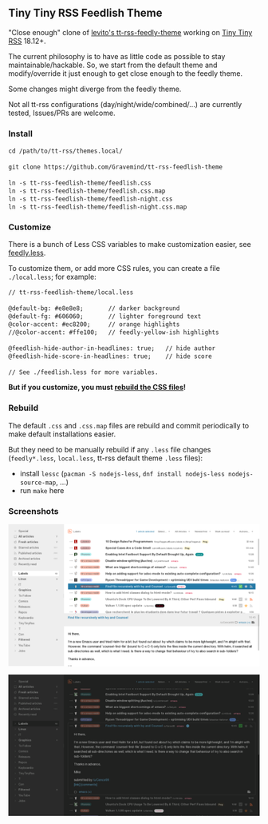 ## Tiny Tiny RSS Feedlish Theme

"Close enough" clone of [levito's tt-rss-feedly-theme](https://github.com/levito/tt-rss-feedly-theme) working on
[Tiny Tiny RSS](https://tt-rss.org/) 18.12+.

The current philosophy is to have as little code as possible to stay
maintainable/hackable. So, we start from the default theme and modify/override
it just enough to get close enough to the feedly theme.

Some changes might diverge from the feedly theme.

Not all tt-rss configurations (day/night/wide/combined/...) are currently
tested, Issues/PRs are welcome.

### Install

```
cd /path/to/tt-rss/themes.local/

git clone https://github.com/Gravemind/tt-rss-feedlish-theme

ln -s tt-rss-feedlish-theme/feedlish.css
ln -s tt-rss-feedlish-theme/feedlish.css.map
ln -s tt-rss-feedlish-theme/feedlish-night.css
ln -s tt-rss-feedlish-theme/feedlish-night.css.map
```

### Customize

There is a bunch of Less CSS variables to make customization easier, see
[feedly.less](feedly.less).

To customize them, or add more CSS rules, you can create a file `./local.less`;
for example:

```less
// tt-rss-feedlish-theme/local.less

@default-bg: #e8e8e8;       // darker background
@default-fg: #606060;       // lighter foreground text
@color-accent: #ec8200;     // orange highlights
//@color-accent: #ffe100;   // feedly-yellow-ish highlights

@feedlish-hide-author-in-headlines: true;   // hide author
@feedlish-hide-score-in-headlines: true;    // hide score

// See ./feedlish.less for more variables.

```

**But if you customize, you must [rebuild the CSS files](#Rebuild)!**

### Rebuild

The default `.css` and `.css.map` files are rebuild and commit periodically to
make default installations easier.

But they need to be manually rebuild if any `.less` file changes
(`feedly*.less`, `local.less`, tt-rss default theme `.less` files):

- install `lessc` (`pacman -S nodejs-less`, `dnf install nodejs-less nodejs-source-map`, ...)
- run `make` here

### Screenshots

![feedlish](./screenshots/feedlish.png)

![feedlish-night](./screenshots/feedlish-night.png)
